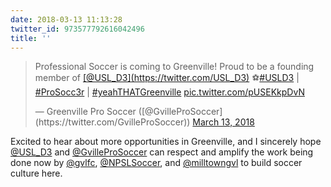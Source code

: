 ```yaml
---
date: 2018-03-13 11:13:28
twitter_id: 973577792616042496
title: ''
---
```


<blockquote class="twitter-tweet"><p lang="en" dir="ltr">Professional Soccer is coming to Greenville! Proud to be a founding member of <a href="https://twitter.com/USL_D3?ref_src=twsrc%5Etfw">[@USL_D3](https://twitter.com/USL_D3)</a> ⚽️<a href="https://twitter.com/hashtag/USLD3?src=hash&amp;ref_src=twsrc%5Etfw">#USLD3</a> | <a href="https://twitter.com/hashtag/ProSocc3r?src=hash&amp;ref_src=twsrc%5Etfw">#ProSocc3r</a> | <a href="https://twitter.com/hashtag/yeahTHATGreenville?src=hash&amp;ref_src=twsrc%5Etfw">#yeahTHATGreenville</a> <a href="https://t.co/pUSEKkpDvN">pic.twitter.com/pUSEKkpDvN</a></p>&mdash; Greenville Pro Soccer ([@GvilleProSoccer](https://twitter.com/GvilleProSoccer)) <a href="https://twitter.com/GvilleProSoccer/status/973574834469920770?ref_src=twsrc%5Etfw">March 13, 2018</a></blockquote>
<script async src="https://platform.twitter.com/widgets.js" charset="utf-8"></script>

Excited to hear about more opportunities in Greenville, and I sincerely hope [@USL_D3](https://twitter.com/USL_D3) and [@GvilleProSoccer](https://twitter.com/GvilleProSoccer) can respect and amplify the work being done now by [@gvlfc](https://twitter.com/gvlfc), [@NPSLSoccer](https://twitter.com/NPSLSoccer), and [@milltowngvl](https://twitter.com/milltowngvl) to build soccer culture here.


